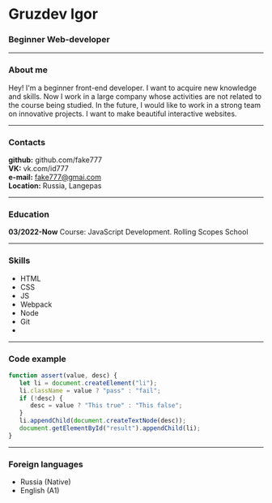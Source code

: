 # Gruzdev Igor
### Beginner Web-developer

---

### About me
Hey! I'm a beginner front-end developer. I want to acquire new knowledge and skills. Now I work in a large company whose activities are not related to the course being studied. In the future, I would like to work in a strong team on innovative projects. I want to make beautiful interactive websites.

---

### Contacts
**github:** github.com/fake777<br>
**VK:** vk.com/id777<br>
**e-mail:** fake777@gmai.com<br>
**Location:** Russia, Langepas<br>


---

### Education
**03/2022-Now** Course: JavaScript Development. Rolling Scopes School

---

### Skills
- HTML
- CSS
- JS
- Webpack
- Node
- Git
- 
---

### Code example

```javascript
function assert(value, desc) {
   let li = document.createElement("li");
   li.className = value ? "pass" : "fail";
   if (!desc) {
      desc = value ? "This true" : "This false";
   }
   li.appendChild(document.createTextNode(desc));
   document.getElementById("result").appendChild(li);
}
```

---

### Foreign languages
- Russia (Native)
- English (A1)
